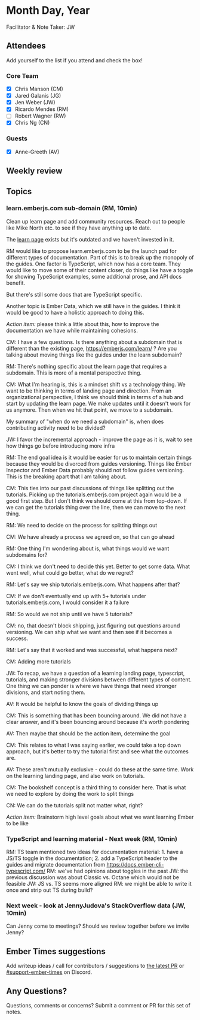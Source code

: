 # Month Day, Year

Facilitator & Note Taker: JW

## Attendees

Add yourself to the list if you attend and check the box!

### Core Team

- [x] Chris Manson (CM)
- [X] Jared Galanis (JG)
- [x] Jen Weber (JW)
- [x] Ricardo Mendes (RM)
- [ ] Robert Wagner (RW)
- [x] Chris Ng (CN)

### Guests

- [x] Anne-Greeth (AV)

## Weekly review

## Topics

<!-- If you would like to add a topic to the agenda please add a suggestion to the PR using the following format: -->
<!-- ### Your topic (INITIALS, expected duration in minutes) -->

### learn.emberjs.com sub-domain (RM, 10min)

Clean up learn page and add community resources. Reach out to people like
Mike North etc. to see if they have anything up to date.

The [learn page](https://emberjs.com/learn/) exists but it's outdated and we 
haven't invested in it.

RM would like to propose learn.emberjs.com to be the launch pad for different
types of documentation. Part of this is to break up the monopoly of the guides.
One factor is TypeScript, which now has a core team. They would like to move
some of their content closer, do things like have a toggle for showing
TypeScript examples, some additional prose, and API docs benefit.

But there's still some docs that are TypeScript specific.

Another topic is Ember Data, which we still have in the guides.
I think it would be good to have a holistic approach to doing this.

*Action item:* please think a little about this, how to improve the documentation
we have while maintaining cohesions.

CM: I have a few questions. Is there anything about a subdomain that is different
than the existing page, https://emberjs.com/learn/ ? Are you talking about
moving things like the guides under the learn subdomain?

RM: There's nothing specific about the learn page that requires a subdomain.
This is more of a mental perspective thing.

CM: What I'm hearing is, this is a mindset shift vs a technology thing.
We want to be thinking in terms of landing page and direction.
From an organizational perspective, I think we should think in terms of a hub
and start by updating the learn page. We make updates until it doesn't work for
us anymore. Then when we hit that point, we move to a subdomain.

My summary of "when do we need a subdomain" is, when does contributing activity
need to be divided?

JW: I favor the incremental approach - improve the page as it is, wait to see
how things go before introducing more infra

RM: The end goal idea is it would be easier for us to maintain certain things
because they would be divorced from guides versioning. Things like Ember
Inspector and Ember Data probably should not follow guides versioning.
This is the breaking apart that I am talking about.

CM: This ties into our past discussions of things like splitting out the
tutorials. Picking up the tutorials.emberjs.com project again would be a good
first step. But I don't think we should come at this from top-down. If we can
get the tutorials thing over the line, then we can move to the next thing.

RM: We need to decide on the process for splitting things out

CM: We have already a process we agreed on, so that can go ahead

RM: One thing I'm wondering about is, what things would we want subdomains for?

CM: I think we don't need to decide this yet. Better to get some data.
What went well, what could go better, what do we regret?

RM: Let's say we ship tutorials.emberjs.com. What happens after that?

CM: If we don't eventually end up with 5+ tutorials under tutorials.emberjs.com,
I would consider it a failure

RM: So would we not ship until we have 5 tutorials?

CM: no, that doesn't block shipping, just figuring out questions around
versioning. We can ship what we want and then see if it becomes a success.

RM: Let's say that it worked and was successful, what happens next?

CM: Adding more tutorials

JW: To recap, we have a question of a learning landing page,
typescript, tutorials, and making stronger divisions between different types of
content. One thing we can ponder is where we have things that need stronger
divisions, and start noting them.

AV: It would be helpful to know the goals of dividing things up

CM: This is something that has been bouncing around. We did not have a clear
answer, and it's been bouncing around because it's worth pondering

AV: Then maybe that should be the action item, determine the goal

CM: This relates to what I was saying earlier, we could take a top down approach,
but it's better to try the tutorial first and see what the outcomes are.

AV: These aren't mutually exclusive - could do these at the same time.
Work on the learning landing page, and also work on tutorials.

CM: The bookshelf concept is a third thing to consider here. That is what
we need to explore by doing the work to split things

CN: We can do the tutorials split not matter what, right?

*Action item:* Brainstorm high level goals about what we want learning Ember to be like

### TypeScript and learning material - Next week (RM, 10min)

RM: TS team mentioned two ideas for documentation material: 1. have a JS/TS toggle in the documentation; 2. add a TypeScript header to the guides and migrate documentation from https://docs.ember-cli-typescript.com/
RM: we've had opinions about toggles in the past
JW: the previous discussion was about Classic vs. Octane which would not be feasible
JW: JS vs. TS seems more aligned
RM: we might be able to write it once and strip out TS during build?

### Next week - look at JennyJudova's StackOverflow data (JW, 10min)

Can Jenny come to meetings? Should we review together before we invite Jenny?

## Ember Times suggestions

Add writeup ideas / call for contributors / suggestions to [the latest PR](https://github.com/ember-learn/ember-blog/pulls?q=is%3Aopen+is%3Apr+label%3A%22%F0%9F%97%9E+embertimes%22%20or%20#support-ember-times) or [#support-ember-times](https://discordapp.com/channels/480462759797063690/485450546887786506) on Discord.

## Any Questions?

Questions, comments or concerns? Submit a comment or PR for this set of notes.
